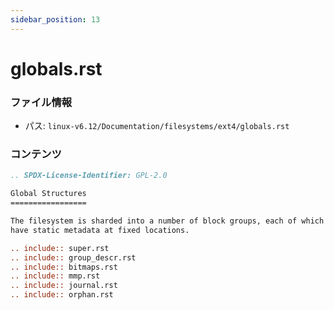 ```yaml
---
sidebar_position: 13
---
```

# globals.rst

### ファイル情報

- パス: `linux-v6.12/Documentation/filesystems/ext4/globals.rst`

### コンテンツ

```rst
.. SPDX-License-Identifier: GPL-2.0

Global Structures
=================

The filesystem is sharded into a number of block groups, each of which
have static metadata at fixed locations.

.. include:: super.rst
.. include:: group_descr.rst
.. include:: bitmaps.rst
.. include:: mmp.rst
.. include:: journal.rst
.. include:: orphan.rst

```

